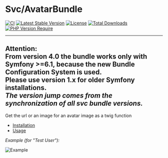 # Svc/AvatarBundle

[![CI](https://github.com/Sven-Ve/svc-avatar-bundle/actions/workflows/ci.yml/badge.svg)](https://github.com/Sven-Ve/svc-avatar-bundle/actions/workflows/ci.yml) 
[![Latest Stable Version](https://poser.pugx.org/svc/avatar-bundle/v)](https://packagist.org/packages/svc/avatar-bundle) 
[![License](https://poser.pugx.org/svc/avatar-bundle/license)](https://packagist.org/packages/svc/avatar-bundle) 
[![Total Downloads](https://poser.pugx.org/svc/avatar-bundle/downloads)](https://packagist.org/packages/svc/avatar-bundle)
[![PHP Version Require](http://poser.pugx.org/svc/avatar-bundle/require/php)](https://packagist.org/packages/svc/avatar-bundle)

---
<i class="fa-solid fa-circle-exclamation"></i> __Attention:__ <br/> 
From version 4.0 the bundle works only with Symfony >=6.1, because the new Bundle Configuration System is used.<br/>
Please use version 1.x for older Symfony installations.<br/>
*The version jump comes from the synchronization of all svc bundle versions.*
---

Get the url or an image for an avatar image as a twig function

* [Installation](docs/installation.md)
* [Usage](docs/usage.md)

*Example (for "Test User"):*

![Example](https://ui-avatars.com/api/?name=Test+User&size=56&background=fff&color=007bff&rounded=true&bold=true "Test User")
